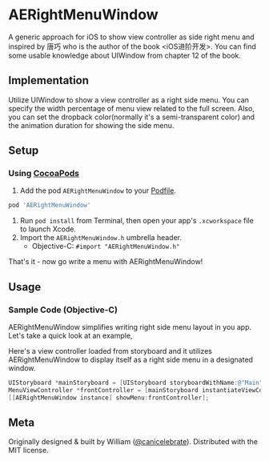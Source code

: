 # AERightMenuWindow
A generic approach for iOS to show view controller as side right menu and inspired by 唐巧 who is the author of the book \<iOS进阶开发\>. You can find some usable knowledge about UIWindow from chapter 12 of the book.

## Implementation
  Utilize UIWindow to show a view controller as a right side menu. You can specify the width percentage of menu view related to the full screen.
  Also, you can set the dropback color(normally it's a semi-transparent color) and the animation duration for showing the side menu.

## Setup
### Using [CocoaPods](http://cocoapods.org)
1. Add the pod `AERightMenuWindow` to your [Podfile](http://guides.cocoapods.org/using/the-podfile.html).

  ```ruby
  pod 'AERightMenuWindow'
  ```

1. Run `pod install` from Terminal, then open your app's `.xcworkspace` file to launch Xcode.
1. Import the `AERightMenuWindow.h` umbrella header.
    * Objective-C: `#import "AERightMenuWindow.h"`

That's it - now go write a menu with AERightMenuWindow!

## Usage
### Sample Code (Objective-C)
AERightMenuWindow simplifies writing right side menu layout in you app. Let's take a quick look at an example,

Here's a view controller loaded from storyboard and it utilizes AERightMenuWindow to display itself as a right side menu in a designated window.

```objective-c
UIStoryboard *mainStoryboard = [UIStoryboard storyboardWithName:@"Main" bundle:nil];
MenuViewController *frontController = [mainStoryboard instantiateViewControllerWithIdentifier:@"MenuViewController"];
[[AERightMenuWindow instance] showMenu:frontController];
```

## Meta
Originally designed & built by William ([@canicelebrate](https://github.com/canicelebrate)). Distributed with the MIT license.
